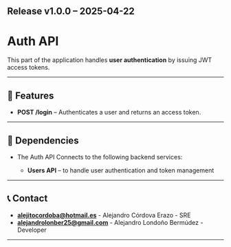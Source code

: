 ## Release v1.0.0 – 2025-04-22

# Auth API

This part of the application handles **user authentication** by issuing JWT access tokens.

---

## 📘 Features

- **POST /login** – Authenticates a user and returns an access token.

---

## 🔗 Dependencies

- The Auth API Connects to the following backend services:

  - **Users API** – to handle user authentication and token management
---

## 📞 Contact

- **alejitocordoba@hotmail.es** - Alejandro Córdova Erazo - SRE
- **alejandrolonber25@gmail.com** - Alejandro Londoño Bermúdez - Developer

---